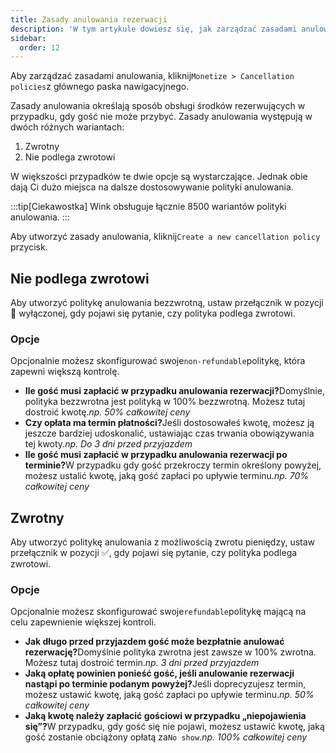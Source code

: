 ```yaml
---
title: Zasady anulowania rezerwacji
description: 'W tym artykule dowiesz się, jak zarządzać zasadami anulowania w serwisie Wink.'
sidebar:
  order: 12
---
```

Aby zarządzać zasadami anulowania, kliknij`Monetize > Cancellation policies`z głównego paska nawigacyjnego.

Zasady anulowania określają sposób obsługi środków rezerwujących w przypadku, gdy gość nie może przybyć. Zasady anulowania występują w dwóch różnych wariantach:

1. Zwrotny
2. Nie podlega zwrotowi

W większości przypadków te dwie opcje są wystarczające. Jednak obie dają Ci dużo miejsca na dalsze dostosowywanie polityki anulowania.

:::tip\[Ciekawostka]
Wink obsługuje łącznie 8500 wariantów polityki anulowania.
:::

Aby utworzyć zasady anulowania, kliknij`Create a new cancellation policy` przycisk.

## Nie podlega zwrotowi

Aby utworzyć politykę anulowania bezzwrotną, ustaw przełącznik w pozycji 🛑 wyłączonej, gdy pojawi się pytanie, czy polityka podlega zwrotowi.

### Opcje

Opcjonalnie możesz skonfigurować swoje`non-refundable`politykę, która zapewni większą kontrolę.

* **Ile gość musi zapłacić w przypadku anulowania rezerwacji?**&#x44;omyślnie, polityka bezzwrotna jest polityką w 100% bezzwrotną. Możesz tutaj dostroić kwotę.*np. 50% całkowitej ceny*
* **Czy opłata ma termin płatności?**&#x4A;eśli dostosowałeś kwotę, możesz ją jeszcze bardziej udoskonalić, ustawiając czas trwania obowiązywania tej kwoty.*np. Do 3 dni przed przyjazdem*
* **Ile gość musi zapłacić w przypadku anulowania rezerwacji po terminie?**&#x57; przypadku gdy gość przekroczy termin określony powyżej, możesz ustalić kwotę, jaką gość zapłaci po upływie terminu.*np. 70% całkowitej ceny*

## Zwrotny

Aby utworzyć politykę anulowania z możliwością zwrotu pieniędzy, ustaw przełącznik w pozycji ✅, gdy pojawi się pytanie, czy polityka podlega zwrotowi.

### Opcje

Opcjonalnie możesz skonfigurować swoje`refundable`politykę mającą na celu zapewnienie większej kontroli.

* **Jak długo przed przyjazdem gość może bezpłatnie anulować rezerwację?**&#x44;omyślnie polityka zwrotna jest zawsze w 100% zwrotna. Możesz tutaj dostroić termin.*np. 3 dni przed przyjazdem*
* **Jaką opłatę powinien ponieść gość, jeśli anulowanie rezerwacji nastąpi po terminie podanym powyżej?**&#x4A;eśli doprecyzujesz termin, możesz ustawić kwotę, jaką gość zapłaci po upływie terminu.*np. 50% całkowitej ceny*
* **Jaką kwotę należy zapłacić gościowi w przypadku „niepojawienia się”?**&#x57; przypadku, gdy gość się nie pojawi, możesz ustawić kwotę, jaką gość zostanie obciążony opłatą za`No show`.*np. 100% całkowitej ceny*

